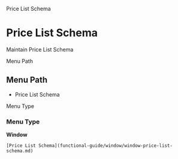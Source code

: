 
Price List Schema
# Price List Schema


Maintain Price List Schema

Menu Path
## Menu Path



- Price List Schema

Menu Type
### Menu Type

**Window**


```
[Price List Schema](functional-guide/window/window-price-list-schema.md)
```